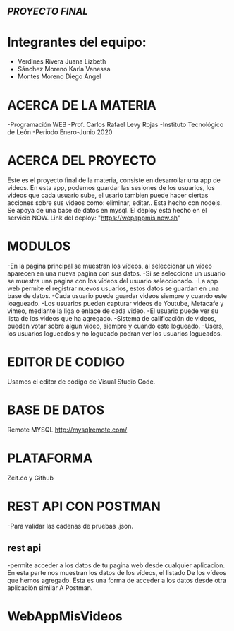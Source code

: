 ## _PROYECTO FINAL_

# Integrantes del equipo:
* Verdines Rivera Juana Lizbeth
* Sánchez Moreno Karla Vanessa
* Montes Moreno Diego Ángel

# ACERCA DE LA MATERIA
-Programación WEB
-Prof. Carlos Rafael Levy Rojas
-Instituto Tecnológico de León
-Periodo Enero-Junio 2020


# ACERCA DEL PROYECTO
Este es el proyecto final de la materia, consiste en desarrollar una app de videos. En esta app, podemos guardar las sesiones de los usuarios, los videos que cada usuario sube, el usario tambien puede hacer ciertas acciones sobre sus videos como: eliminar, editar.. 
Esta hecho con nodejs. Se apoya de una base de datos en mysql. 
El deploy está hecho en el servicio NOW.
Link del deploy: "https://wepappmis.now.sh"

# MODULOS
 -En la pagina principal se muestran los vídeos, al seleccionar un vídeo aparecen en una nueva pagina con sus datos.
 -Si se selecciona un usuario  se muestra  una pagina con los vídeos del usuario seleccionado.
 -La app web permite el registrar nuevos usuarios, estos datos se guardan en una base de datos.
 -Cada usuario puede guardar videos siempre y cuando este loagueado.
 -Los usuarios pueden capturar videos de Youtube, Metacafe y vimeo, mediante la liga o enlace de cada video.
 -El usuario puede ver su lista de los videos que ha agregado.
 -Sistema de calificación de videos, pueden votar sobre algun video, siempre y cuando este logueado.
 -Users, los usuarios logueados y no logueado podran ver los usuarios logueados.

# EDITOR DE CODIGO
Usamos el editor de código de Visual Studio Code.

# BASE DE DATOS
Remote MYSQL
http://mysqlremote.com/

# PLATAFORMA 
Zeit.co y Github

# REST API CON POSTMAN
 -Para validar las cadenas de pruebas .json.
## rest api 
 -permite acceder a los datos de tu pagina web desde cualquier aplicacion.
En esta parte nos muestran los datos de los vídeos, el listado
De los vídeos que hemos agregado. Esta es una forma de acceder a los datos desde otra aplicación similar
A Postman.
# WebAppMisVideos
